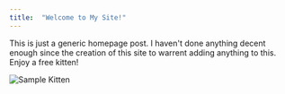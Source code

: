 ```yaml
---
title:  "Welcome to My Site!"
---
```


This is just a generic homepage post. I haven't done anything decent enough since the creation of this site to warrent adding anything to this. Enjoy a free kitten!

![Sample Kitten](https://placekitten.com/700/500)